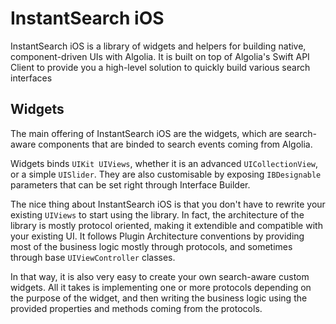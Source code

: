 # InstantSearch iOS

InstantSearch iOS is a library of widgets and helpers for building native, component-driven UIs with Algolia.
It is built on top of Algolia's Swift API Client to provide you a high-level solution to quickly build various search interfaces

## Widgets

The main offering of InstantSearch iOS are the widgets, which are search-aware components that are binded to search events coming from Algolia.

Widgets binds `UIKit UIViews`, whether it is an advanced `UICollectionView`, or a simple `UISlider`.
They are also customisable by exposing `IBDesignable` parameters that can be set right through Interface Builder.

The nice thing about InstantSearch iOS is that you don't have to rewrite your existing `UIViews` to start using the library.
In fact, the architecture of the library is mostly protocol oriented, making it extendible and compatible with your existing UI.
It follows Plugin Architecture conventions by providing most of the business logic mostly through protocols, and sometimes through base `UIViewController` classes.

In that way, it is also very easy to create your own search-aware custom widgets. All it takes is implementing one or more protocols depending on the purpose of the widget,
and then writing the business logic using the provided properties and methods coming from the protocols.

